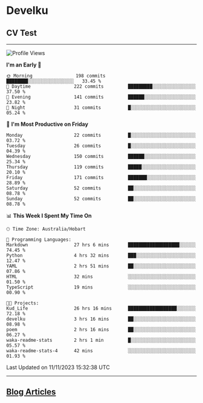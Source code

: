 <h1> Develku </h1>

<h2>CV Test</h2>

---

<!--START_SECTION:waka-->
![Profile Views](http://img.shields.io/badge/Profile%20Views-664-blue)

**I'm an Early 🐤** 

```text
🌞 Morning                198 commits         ████████░░░░░░░░░░░░░░░░░   33.45 % 
🌆 Daytime                222 commits         █████████░░░░░░░░░░░░░░░░   37.50 % 
🌃 Evening                141 commits         ██████░░░░░░░░░░░░░░░░░░░   23.82 % 
🌙 Night                  31 commits          █░░░░░░░░░░░░░░░░░░░░░░░░   05.24 % 
```
📅 **I'm Most Productive on Friday** 

```text
Monday                   22 commits          █░░░░░░░░░░░░░░░░░░░░░░░░   03.72 % 
Tuesday                  26 commits          █░░░░░░░░░░░░░░░░░░░░░░░░   04.39 % 
Wednesday                150 commits         ██████░░░░░░░░░░░░░░░░░░░   25.34 % 
Thursday                 119 commits         █████░░░░░░░░░░░░░░░░░░░░   20.10 % 
Friday                   171 commits         ███████░░░░░░░░░░░░░░░░░░   28.89 % 
Saturday                 52 commits          ██░░░░░░░░░░░░░░░░░░░░░░░   08.78 % 
Sunday                   52 commits          ██░░░░░░░░░░░░░░░░░░░░░░░   08.78 % 
```


📊 **This Week I Spent My Time On** 

```text
🕑︎ Time Zone: Australia/Hobart

💬 Programming Languages: 
Markdown                 27 hrs 6 mins       ███████████████████░░░░░░   74.45 % 
Python                   4 hrs 32 mins       ███░░░░░░░░░░░░░░░░░░░░░░   12.47 % 
YAML                     2 hrs 51 mins       ██░░░░░░░░░░░░░░░░░░░░░░░   07.86 % 
HTML                     32 mins             ░░░░░░░░░░░░░░░░░░░░░░░░░   01.50 % 
TypeScript               19 mins             ░░░░░░░░░░░░░░░░░░░░░░░░░   00.90 % 

🐱‍💻 Projects: 
Kud_Life                 26 hrs 16 mins      ██████████████████░░░░░░░   72.18 % 
develku                  3 hrs 16 mins       ██░░░░░░░░░░░░░░░░░░░░░░░   08.98 % 
poem                     2 hrs 16 mins       ██░░░░░░░░░░░░░░░░░░░░░░░   06.27 % 
waka-readme-stats        2 hrs 1 min         █░░░░░░░░░░░░░░░░░░░░░░░░   05.57 % 
waka-readme-stats-4      42 mins             ░░░░░░░░░░░░░░░░░░░░░░░░░   01.93 % 
```


 Last Updated on 11/11/2023 15:32:38 UTC
<!--END_SECTION:waka-->

---

## [Blog Articles](https://my-digital-garden-green-seven.vercel.app/)

<!--START_SECTION:blog-->
<!--END_SECTION:blog-->

